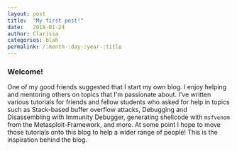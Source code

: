 ```yaml
---
layout: post
title:  "My first post!"
date:   2018-01-24
author: Clarissa
categories: blah
permalink: /:month-:day-:year-:title
---
```


### Welcome!

One of my good friends suggested that I start my own blog.  I enjoy helping and mentoring others on topics that I'm passionate about.  I've written various tutorials for friends and fellow students who asked for help in topics such as Stack-based buffer overflow attacks, Debugging and Disassembling with Immunity Debugger, generating shellcode with `msfvenom` from the Metasploit-Framework, and more.  At some point I hope to move those tutorials onto this blog to help a wider range of people!  This is the inspiration behind the blog.
